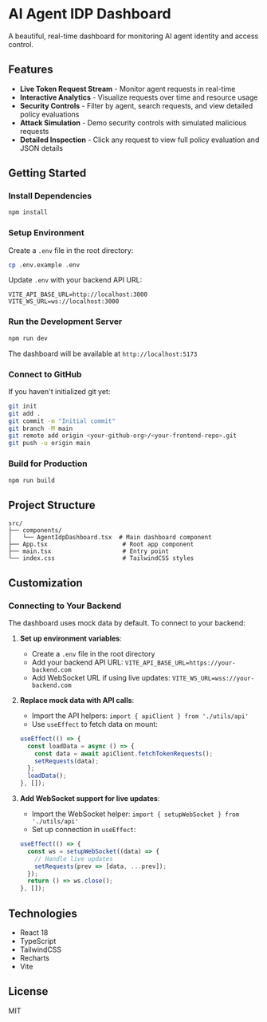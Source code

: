 # AI Agent IDP Dashboard

A beautiful, real-time dashboard for monitoring AI agent identity and access control.

## Features

- **Live Token Request Stream** - Monitor agent requests in real-time
- **Interactive Analytics** - Visualize requests over time and resource usage
- **Security Controls** - Filter by agent, search requests, and view detailed policy evaluations
- **Attack Simulation** - Demo security controls with simulated malicious requests
- **Detailed Inspection** - Click any request to view full policy evaluation and JSON details

## Getting Started

### Install Dependencies

```bash
npm install
```

### Setup Environment

Create a `.env` file in the root directory:

```bash
cp .env.example .env
```

Update `.env` with your backend API URL:
```
VITE_API_BASE_URL=http://localhost:3000
VITE_WS_URL=ws://localhost:3000
```

### Run the Development Server

```bash
npm run dev
```

The dashboard will be available at `http://localhost:5173`

### Connect to GitHub

If you haven't initialized git yet:

```bash
git init
git add .
git commit -m "Initial commit"
git branch -M main
git remote add origin <your-github-org>/<your-frontend-repo>.git
git push -u origin main
```

### Build for Production

```bash
npm run build
```

## Project Structure

```
src/
├── components/
│   └── AgentIdpDashboard.tsx  # Main dashboard component
├── App.tsx                     # Root app component
├── main.tsx                    # Entry point
└── index.css                   # TailwindCSS styles
```

## Customization

### Connecting to Your Backend

The dashboard uses mock data by default. To connect to your backend:

1. **Set up environment variables**:
   - Create a `.env` file in the root directory
   - Add your backend API URL: `VITE_API_BASE_URL=https://your-backend.com`
   - Add WebSocket URL if using live updates: `VITE_WS_URL=wss://your-backend.com`

2. **Replace mock data with API calls**:
   - Import the API helpers: `import { apiClient } from './utils/api'`
   - Use `useEffect` to fetch data on mount:
   ```typescript
   useEffect(() => {
     const loadData = async () => {
       const data = await apiClient.fetchTokenRequests();
       setRequests(data);
     };
     loadData();
   }, []);
   ```

3. **Add WebSocket support for live updates**:
   - Import the WebSocket helper: `import { setupWebSocket } from './utils/api'`
   - Set up connection in `useEffect`:
   ```typescript
   useEffect(() => {
     const ws = setupWebSocket((data) => {
       // Handle live updates
       setRequests(prev => [data, ...prev]);
     });
     return () => ws.close();
   }, []);
   ```

## Technologies

- React 18
- TypeScript
- TailwindCSS
- Recharts
- Vite

## License

MIT

